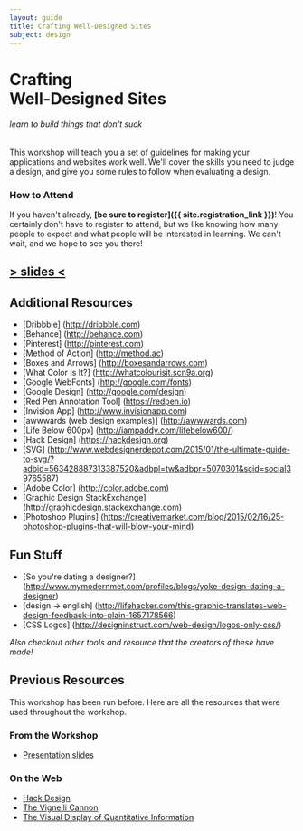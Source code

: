 ```yaml
---
layout: guide
title: Crafting Well-Designed Sites
subject: design
---
```


# Crafting <br>Well-Designed Sites

###### learn to build things that don't suck

This workshop will teach you a set of guidelines for making your applications
and websites work well. We'll cover the skills you need to judge a design, and
give you some rules to follow when evaluating a design.


### How to Attend

If you haven't already, __[be sure to register]({{ site.registration_link }})__!
You certainly don't have to register to attend, but we like knowing how many
people to expect and what people will be interested in learning. We can't wait,
and we hope to see you there!


## [> slides <](WDWDesignSlides.pdf)

## Additional Resources

- [Dribbble] (http://dribbble.com)
- [Behance] (http://behance.com)
- [Pinterest] (http://pinterest.com)
- [Method of Action] (http://method.ac)
- [Boxes and Arrows] (http://boxesandarrows.com)
- [What Color Is It?] (http://whatcolourisit.scn9a.org)
- [Google WebFonts] (http://google.com/fonts)
- [Google Design] (http://google.com/design)
- [Red Pen Annotation Tool] (https://redpen.io)
- [Invision App] (http://www.invisionapp.com)
- [awwwards (web design examples)] (http://awwwards.com)
- [Life Below 600px] (http://iampaddy.com/lifebelow600/)
- [Hack Design] (https://hackdesign.org)
- [SVG] (http://www.webdesignerdepot.com/2015/01/the-ultimate-guide-to-svg/?adbid=563428887313387520&adbpl=tw&adbpr=5070301&scid=social39765587)
- [Adobe Color] (http://color.adobe.com)
- [Graphic Design StackExchange] (http://graphicdesign.stackexchange.com)
- [Photoshop Plugins] (https://creativemarket.com/blog/2015/02/16/25-photoshop-plugins-that-will-blow-your-mind)

## Fun Stuff

- [So you're dating a designer?] (http://www.mymodernmet.com/profiles/blogs/yoke-design-dating-a-designer)
- [design -> english] (http://lifehacker.com/this-graphic-translates-web-design-feedback-into-plain-1657178566)
- [CSS Logos] (http://designinstruct.com/web-design/logos-only-css/)

*Also checkout other tools and resource that the creators of these have made!*



## Previous Resources

This workshop has been run before. Here are all the resources that were used
throughout the workshop.

### From the Workshop

- [Presentation slides](https://drive.google.com/file/d/0B0-bUe9GLbYQNXJ5ZVpoYjhMWlE/edit?usp=sharing)

### On the Web

- [Hack Design](https://hackdesign.org/)
- [The Vignelli Cannon](http://www.vignelli.com/canon.pdf)
- [The Visual Display of Quantitative Information](http://www.amazon.com/The-Visual-Display-Quantitative-Information/dp/0961392142)

